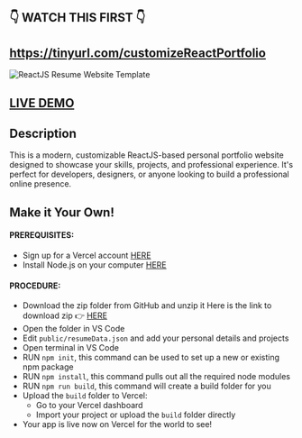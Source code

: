 ## 👇 WATCH THIS FIRST 👇  
## https://tinyurl.com/customizeReactPortfolio

![ReactJS Resume Website Template](resume-screenshot.png?raw=true "ReactJS Resume Website Template")

## <a href="https://portfolio-swalehas-projects.vercel.app/">LIVE DEMO</a>

## Description
This is a modern, customizable ReactJS-based personal portfolio website designed to showcase your skills, projects, and professional experience. It's perfect for developers, designers, or anyone looking to build a professional online presence.

## Make it Your Own!
#### PREREQUISITES:
- Sign up for a Vercel account <a href='https://vercel.com/'>HERE</a>
- Install Node.js on your computer <a href='https://nodejs.org/en/'>HERE</a>

#### PROCEDURE:
- Download the zip folder from GitHub and unzip it
Here is the link to download zip 👉
<a href='https://github.com/CleverProgrammers/react-portfolio'>HERE</a>
- Open the folder in VS Code
- Edit <code>public/resumeData.json</code> and add your personal details and projects
- Open terminal in VS Code
- RUN <code>npm init</code>, this command can be used to set up a new or existing npm package
- RUN <code>npm install</code>, this command pulls out all the required node modules
- RUN <code>npm run build</code>, this command will create a build folder for you
- Upload the `build` folder to Vercel:
  - Go to your Vercel dashboard
  - Import your project or upload the `build` folder directly
- Your app is live now on Vercel for the world to see!